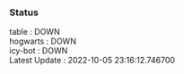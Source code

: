 ### Status


table : DOWN  
hogwarts : DOWN  
icy-bot : DOWN  
Latest Update : 2022-10-05 23:16:12.746700
